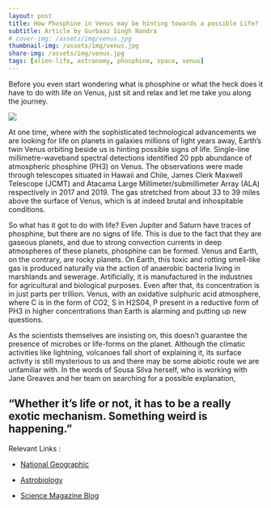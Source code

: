 ```yaml
---
layout: post
title: How Phosphine in Venus may be hinting towards a possible Life?
subtitle: Article by Gurbaaz Singh Nandra
# cover-img: /assets/img/venus.jpg
thumbnail-img: /assets/img/venus.jpg
share-img: /assets/img/venus.jpg
tags: [alien-life, astronomy, phosphine, space, venus]
---
```


Before you even start wondering what is phosphine or what the heck does it have to do with life on Venus, just sit and relax and let me take you along the journey.

<img src="{{ site.baseurl }}/assets/img/venus.jpg">

At one time, where with the sophisticated technological advancements we are looking for life on planets in galaxies millions of light years away, Earth’s twin Venus orbiting beside us is hinting possible signs of life. Single-line millimetre-waveband spectral detections identified 20 ppb abundance of atmospheric phosphine (PH3) on Venus. The observations were made through telescopes situated in Hawaii and Chile, James Clerk Maxwell Telescope (JCMT) and Atacama Large Millimeter/submillimeter Array (ALA) respectively in 2017 and 2019. The gas stretched from about 33 to 39 miles above the surface of Venus, which is at indeed brutal and inhospitable conditions.

So what has it got to do with life? Even Jupiter and Saturn have traces of phosphine, but there are no signs of life. This is due to the fact that they are gaseous planets, and due to strong convection currents in deep atmospheres of these planets, phosphine can be formed. Venus and Earth, on the contrary, are rocky planets. On Earth, this toxic and rotting smell-like gas is produced naturally via the action of anaerobic bacteria living in marshlands and sewerage. Artificially, it is manufactured in the industries for agricultural and biological purposes. Even after that, its concentration is in just parts per trillion. Venus, with an oxidative sulphuric acid atmosphere, where C is in the form of CO2, S in H2S04, P present in a reductive form of PH3 in higher concentrations than Earth is alarming and putting up new questions.

As the scientists themselves are insisting on, this doesn’t guarantee the presence of microbes or life-forms on the planet. Although the climatic activities like lightning, volcanoes fall short of explaining it, its surface activity is still mysterious to us and there may be some abiotic route we are unfamiliar with. In the words of Sousa Silva herself, who is working with Jane Greaves and her team on searching for a possible explanation,


## “Whether it’s life or not, it has to be a really exotic mechanism. Something weird is happening.”

Relevant Links :

- [National Geographic](https://www.nationalgeographic.com/science/2020/09/possible-sign-of-life-found-on-venus-phosphine-gas/)

- [Astrobiology](http://astrobiology.com/2020/09/phosphine-on-venus-cannot-be-explained-by-conventional-processes.html)

- [Science Magazine Blog](https://blogs.sciencemag.org/pipeline/archives/2020/09/15/phosphine-life-and-venus)